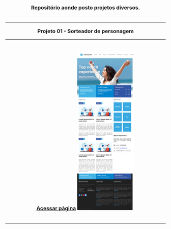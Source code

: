 <h3 align="center" dir="auto">Repositório aonde posto projetos diversos.
<br></br>
<hr>
Projeto 01 - Sorteador de personagem
<hr>
<br>
<a href="https://gabriel-anesi.github.io/_Estudos/01%20-%20medicenter">Acessar página</a>

<img src="https://github.com/gabriel-anesi/_Estudos/blob/master/01%20-%20medicenter/images/gabriel-anesi.github.io__Estudos_01%2520-%2520medicenter_.png" height="500px">
<br></br>
<hr>